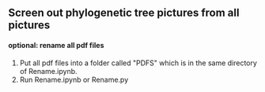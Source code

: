 ## Screen out phylogenetic tree pictures from all pictures

#### optional: rename all pdf files

1. Put all pdf files into a folder called "PDFS" which is in the same directory of Rename.ipynb.
2. Run Rename.ipynb or Rename.py


